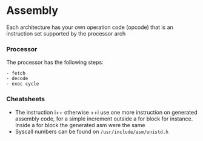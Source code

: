 # Assembly

Each architecture has your own operation code (opcode) that is an instruction set supported by the processor arch

### Processor

The processor has the following steps:

```
- fetch
- decode
- exec cycle
```

### Cheatsheets

- The instruction i++ otherwise ++i use one more instruction on generated assembly code, for a simple increment
    outside a for block for instance. Inside a for block the generated asm were the same
- Syscall numbers can be found on `/usr/include/asm/unistd.h`
